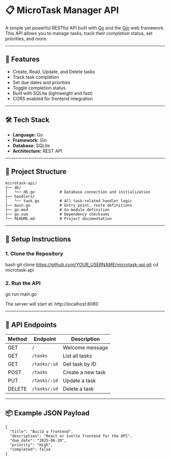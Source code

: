 # 📋 MicroTask Manager API

A simple yet powerful RESTful API built with [Go](https://golang.org/) and the [Gin](https://github.com/gin-gonic/gin) web framework. This API allows you to manage tasks, track their completion status, set priorities, and more.

---

## 🚀 Features

- Create, Read, Update, and Delete tasks
- Track task completion
- Set due dates and priorities
- Toggle completion status
- Built with SQLite (lightweight and fast)
- CORS enabled for frontend integration

---

## 🛠 Tech Stack

- **Language:** Go
- **Framework:** Gin
- **Database:** SQLite
- **Architecture:** REST API

---

## 📁 Project Structure

```
microtask-api/
├── db/
│   └── db.go           # Database connection and initialization
├── handlers/
│   └── task.go         # All task-related handler logic
├── main.go             # Entry point, route definitions
├── go.mod              # Go module definition
├── go.sum              # Dependency checksums
└── README.md           # Project documentation
```

---

## 🔧 Setup Instructions

### 1. Clone the Repository

bash
git clone https://github.com/YOUR_USERNAME/microtask-api.git
cd microtask-api

### 2. Run the API

go run main.go

The server will start at: http://localhost:8080

---

## 🔌 API Endpoints

| Method | Endpoint     | Description       |
| ------ | ------------ | ----------------- |
| GET    | `/`          | Welcome message   |
| GET    | `/tasks`     | List all tasks    |
| GET    | `/tasks/:id` | Get task by ID    |
| POST   | `/tasks`     | Create a new task |
| PUT    | `/tasks/:id` | Update a task     |
| DELETE | `/tasks/:id` | Delete a task     |

---

## 📦 Example JSON Payload

```
{
  "title": "Build a frontend",
  "description": "React or Svelte frontend for the API",
  "due_date": "2025-06-20",
  "priority": "High",
  "completed": false
}
```
